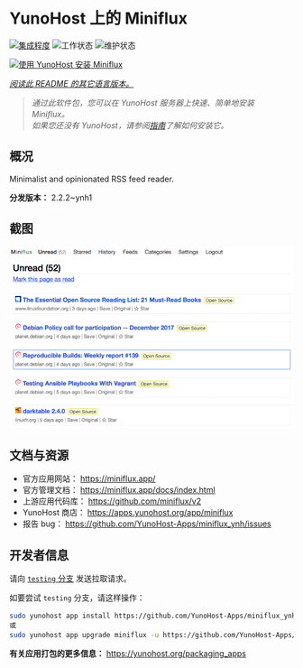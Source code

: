 <!--
注意：此 README 由 <https://github.com/YunoHost/apps/tree/master/tools/readme_generator> 自动生成
请勿手动编辑。
-->

# YunoHost 上的 Miniflux

[![集成程度](https://dash.yunohost.org/integration/miniflux.svg)](https://ci-apps.yunohost.org/ci/apps/miniflux/) ![工作状态](https://ci-apps.yunohost.org/ci/badges/miniflux.status.svg) ![维护状态](https://ci-apps.yunohost.org/ci/badges/miniflux.maintain.svg)

[![使用 YunoHost 安装 Miniflux](https://install-app.yunohost.org/install-with-yunohost.svg)](https://install-app.yunohost.org/?app=miniflux)

*[阅读此 README 的其它语言版本。](./ALL_README.md)*

> *通过此软件包，您可以在 YunoHost 服务器上快速、简单地安装 Miniflux。*  
> *如果您还没有 YunoHost，请参阅[指南](https://yunohost.org/install)了解如何安装它。*

## 概况

Minimalist and opinionated RSS feed reader.

**分发版本：** 2.2.2~ynh1

## 截图

![Miniflux 的截图](./doc/screenshots/overview.png)

## 文档与资源

- 官方应用网站： <https://miniflux.app/>
- 官方管理文档： <https://miniflux.app/docs/index.html>
- 上游应用代码库： <https://github.com/miniflux/v2>
- YunoHost 商店： <https://apps.yunohost.org/app/miniflux>
- 报告 bug： <https://github.com/YunoHost-Apps/miniflux_ynh/issues>

## 开发者信息

请向 [`testing` 分支](https://github.com/YunoHost-Apps/miniflux_ynh/tree/testing) 发送拉取请求。

如要尝试 `testing` 分支，请这样操作：

```bash
sudo yunohost app install https://github.com/YunoHost-Apps/miniflux_ynh/tree/testing --debug
或
sudo yunohost app upgrade miniflux -u https://github.com/YunoHost-Apps/miniflux_ynh/tree/testing --debug
```

**有关应用打包的更多信息：** <https://yunohost.org/packaging_apps>
